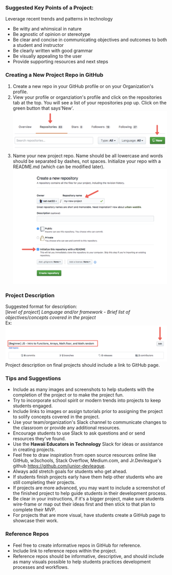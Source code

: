### Suggested Key Points of a Project:
Leverage recent trends and patterns in technology
- Be witty and whimsical in nature
- Be agnostic of opinion or stereotype
- Be clear and concise in communicating objectives and outcomes to both a student and instructor
- Be clearly written with good grammar
- Be visually appealing to the user
- Provide supporting resources and next steps

### Creating a New Project Repo in GitHub
1. Create a new repo in your GitHub profile or on your Organization's profile.
2. View your profile or organziation's profile and click on the repositories tab at the top. You will see a list of your repositories pop up. Click on the green button that says'New'.
![Creating a New Repo](https://github.com/junior-devleague-educators/project-template/blob/master/assets/Screen%20Shot%202017-07-20%20at%2011.24.05%20AM.png)
2. Name your new project repo. Name should be all lowercase and words should be separated by dashes, not spaces. Initialize your repo with a README.md (which can be modified later).
![Initialize README.md](https://github.com/junior-devleague-educators/project-template/blob/master/assets/Screen%20Shot%202017-07-20%20at%2012.15.04%20PM.png)

### Project Description

Suggested format for description:<br> 
[*level of project*] *Language and/or framework* - *Brief list of objectives/concepts covered in the project* <br>
Ex:<br>
![Project Description](https://github.com/junior-devleague-educators/project-template/blob/master/assets/Screen%20Shot%202017-07-20%20at%2012.18.42%20PM.png)
Project description on final projects should include a link to GitHub page.

### Tips and Suggestions
- Include as many images and screenshots to help students with the completion of the project or to make the project fun.
- Try to incorporate school spirit or modern trends into projects to keep students engaged.
- Include links to images or assign tutorials prior to assigning the project to solify concepts covered in the project.
- Use your team/organization's Slack channel to communicate changes to the classroom or provide any additional resources. 
- Encourage students to use Slack to ask questions and or send resources they've found.
- Use the **Hawaii Educators in Technology** Slack for ideas or assistance in creating projects.
- Feel free to draw inspiration from open source resources online like GitHub, w3schools, Stack Overflow, Medium.com, and Jr.Devleague's github https://github.com/junior-devleague. 
- Always add stretch goals for students who get ahead.
- If students finish projects early have them help other students who are still completing their projects. 
- If projects are more advanced, you may want to include a screenshot of the finished project to help guide students in their development process.
- Be clear in your instructions, if it's a bigger project, make sure students wire-frame or map out their ideas first and then stick to that plan to complete their MVP.
- For projects that are more visual, have students create a GitHub page to showcase their work.

### Reference Repos
- Feel free to create informative repos in GitHub for reference. 
- Include link to reference repos within the project.
- Reference repos should be informative, descriptive, and should include as many visuals possible to help students practices development processes and workflows.
